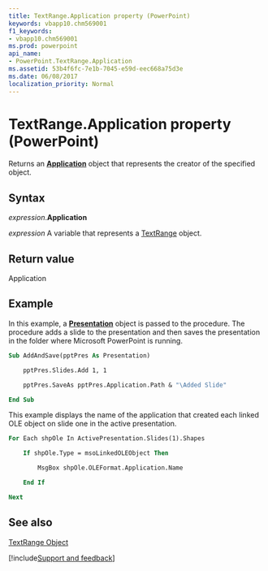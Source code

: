 ```yaml
---
title: TextRange.Application property (PowerPoint)
keywords: vbapp10.chm569001
f1_keywords:
- vbapp10.chm569001
ms.prod: powerpoint
api_name:
- PowerPoint.TextRange.Application
ms.assetid: 53b4f6fc-7e1b-7045-e59d-eec668a75d3e
ms.date: 06/08/2017
localization_priority: Normal
---
```



# TextRange.Application property (PowerPoint)

Returns an  **[Application](PowerPoint.Application.md)** object that represents the creator of the specified object.


## Syntax

_expression_.**Application**

_expression_ A variable that represents a [TextRange](PowerPoint.TextRange.md) object.


## Return value

Application


## Example

In this example, a  **[Presentation](PowerPoint.Presentation.md)** object is passed to the procedure. The procedure adds a slide to the presentation and then saves the presentation in the folder where Microsoft PowerPoint is running.


```vb
Sub AddAndSave(pptPres As Presentation)

    pptPres.Slides.Add 1, 1

    pptPres.SaveAs pptPres.Application.Path & "\Added Slide"

End Sub
```

This example displays the name of the application that created each linked OLE object on slide one in the active presentation.




```vb
For Each shpOle In ActivePresentation.Slides(1).Shapes

    If shpOle.Type = msoLinkedOLEObject Then

        MsgBox shpOle.OLEFormat.Application.Name

    End If

Next
```


## See also


[TextRange Object](PowerPoint.TextRange.md)

[!include[Support and feedback](~/includes/feedback-boilerplate.md)]